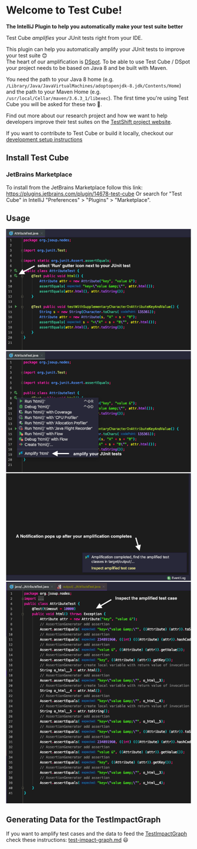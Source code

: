 # Welcome to Test Cube!
**The IntelliJ Plugin to help you automatically make your test suite better**

<!-- todo: Amplify: link to explanation? paper? -->
Test Cube *amplifies* your JUnit tests right from your IDE.

This plugin can help you automatically amplify your JUnit tests to improve your test suite 😊  
The heart of our amplification is [DSpot](https://github.com/STAMP-project/dspot). 
To be able to use Test Cube / DSpot your project needs to be based on Java 8 and be built with Maven.

You need the path to your Java 8 home (e.g. `/Library/Java/JavaVirtualMachines/adoptopenjdk-8.jdk/Contents/Home`) and the path to your Maven Home (e.g. `/usr/local/Cellar/maven/3.6.3_1/libexec`).
The first time you're using Test Cube you will be asked for these two 🙂.

Find out more about our research project and how we want to help developers improve their test suites on the [TestShift project website](https://testshiftproject.github.io/visualizing-amplification).

If you want to contribute to Test Cube or build it locally, checkout our [development setup instructions](contributing.md)

## Install Test Cube

### JetBrains Marketplace
To install from the JetBrains Marketplace follow this link: https://plugins.jetbrains.com/plugin/14678-test-cube
Or search for "Test Cube" in IntelliJ "Preferences" > "Plugins" > "Marketplace". 

## Usage

![Select the "Run" gutter icon next to your JUnit test case](img/instructions-0.png)
![Select "Amplify" to start the test amplification tool](img/instructions-1.png)
![The amplification runs in the background an pops up a notification when it finishes](img/instructions-2.png)
![Click on the link in the notification to inspect the newly generated test cases](img/instructions-3.png)

## Generating Data for the TestImpactGraph
If you want to amplify test cases and the data to feed the [TestImpactGraph](https://github.com/TestShiftProject/test-impact-graph) check these instructions: [test-impact-graph.md](test-impact-graph.md) 😃
